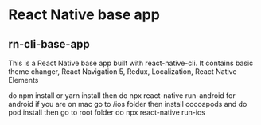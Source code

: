 # React Native base app
## rn-cli-base-app
This is a React Native base app built with react-native-cli. It contains basic theme changer, React Navigation 5, Redux, Localization, React Native Elements

do npm install or yarn install 
then do npx react-native run-android for android
if you are on mac 
go to /ios folder then 
install cocoapods and do pod install
then go to root folder do npx react-native run-ios
